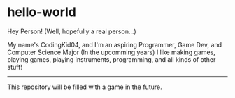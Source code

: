 # hello-world

Hey Person! (Well, hopefully a real person...)

My name's CodingKid04, and I'm an aspiring Programmer, Game Dev, and Computer Science Major (In the upcomming years)
I like making games, playing games, playing instruments, programming, and all kinds of other stuff!

---
This repository will be filled with a game in the future.
